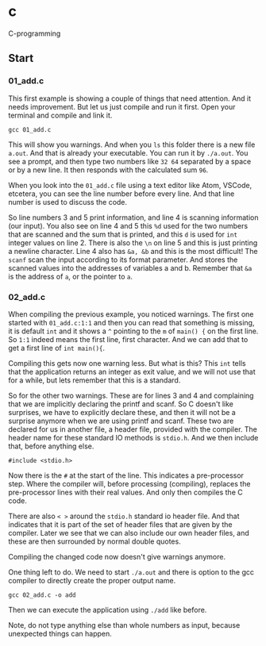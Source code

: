# c
C-programming

## Start

### 01_add.c
This first example is showing a couple of things that need attention. And it needs improvement. But let us just compile and run it first. Open your terminal and compile and link it.

```
gcc 01_add.c
```

This will show you warnings. And when you ```ls``` this folder there is a new file ```a.out```. And that is already your executable. You can run it by ```./a.out```. You see a prompt, and then type two numbers like ```32 64``` separated by a space or by a new line. It then responds with the calculated sum ```96```.

When you look into the ```01_add.c``` file using a text editor like Atom, VSCode, etcetera, you can see the line number before every line. And that line number is used to discuss the code.

So line numbers 3 and 5 print information, and line 4 is scanning information (our input). You also see on line 4 and 5 this ```%d``` used for the two numbers that are scanned and the sum that is printed, and this ```d``` is used for ```int``` integer values on line 2. There is also the ```\n``` on line 5 and this is just printing a newline character. Line 4 also has ```&a, &b``` and this is the most difficult! The ```scanf``` scan the input according to its format parameter. And stores the scanned values into the addresses of variables a and b. Remember that ```&a``` is the address of ```a```, or the pointer to ```a```.

### 02_add.c

When compiling the previous example, you noticed warnings. The first one started with ```01_add.c:1:1``` and then you can read that something is missing, it is default ```int``` and it shows a ```^``` pointing to the ```m``` of ```main() {``` on the first line. So ```1:1``` indeed means the first line, first character. And we can add that to get a first line of ```int main(){```.

Compiling this gets now one warning less. But what is this? This ```int``` tells that the application returns an integer as exit value, and we will not use that for a while, but lets remember that this is a standard.

So for the other two warnings. These are for lines 3 and 4 and complaining that we are implicitly declaring the printf and scanf. So C doesn't like surprises, we have to explicitly declare these, and then it will not be a surprise anymore when we are using printf and scanf. These two are declared for us in another file, a header file, provided with the compiler. The header name for these standard IO methods is ```stdio.h```. And we then include that, before anything else.
```
#include <stdio.h>
```
Now there is the ```#``` at the start of the line. This indicates a pre-processor step. Where the compiler will, before processing (compiling), replaces the pre-processor lines with their real values. And only then compiles the C code.

There are also ```< >``` around the ```stdio.h``` standard io header file. And that indicates that it is part of the set of header files that are given by the compiler. Later we see that we can also include our own header files, and these are then surrounded by normal double quotes.

Compiling the changed code now doesn't give warnings anymore.

One thing left to do. We need to start ```./a.out``` and there is option to the gcc compiler to directly create the proper output name.
```
gcc 02_add.c -o add
```
Then we can execute the application using ```./add``` like before.

Note, do not type anything else than whole numbers as input, because unexpected things can happen.
